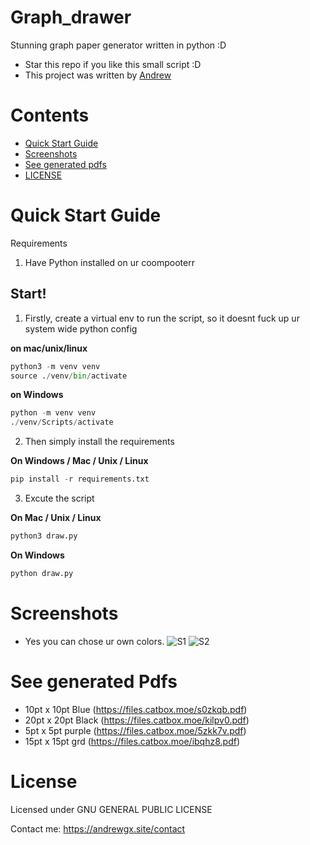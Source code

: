# Graph_drawer
Stunning graph paper generator written in python :D
- Star this repo if you like this small script :D
- This project was written by [Andrew](https://andrewgx.site)
# Contents
- [Quick Start Guide](#quick-start-guide)
- [Screenshots](#screenshots)
- [See generated pdfs](#see-generated-pdfs)
- [LICENSE](#license)


# Quick Start Guide
Requirements 
1. Have Python installed on ur coompooterr

Start!
---
1. Firstly, create a virtual env to run the script, so it doesnt fuck up ur system wide python config

 **on mac/unix/linux**

```python
python3 -m venv venv
source ./venv/bin/activate
```


**on Windows**

```python
python -m venv venv
./venv/Scripts/activate
```

2. Then simply install the requirements

**On Windows / Mac / Unix / Linux**

```python
pip install -r requirements.txt
```

3. Excute the script 

**On Mac / Unix / Linux**

```python
python3 draw.py
```

**On Windows**

```python
python draw.py
```


# Screenshots
- Yes you can chose ur own colors. 
![S1](https://files.catbox.moe/ob6zdv.png)
![S2](https://files.catbox.moe/ox6e9o.png)

# See generated Pdfs 
- 10pt x 10pt Blue (https://files.catbox.moe/s0zkqb.pdf)
- 20pt x 20pt Black (https://files.catbox.moe/kilpv0.pdf)
- 5pt x 5pt purple (https://files.catbox.moe/5zkk7v.pdf)
- 15pt x 15pt grd (https://files.catbox.moe/ibqhz8.pdf)

# License
Licensed under GNU GENERAL PUBLIC LICENSE

Contact me: https://andrewgx.site/contact
